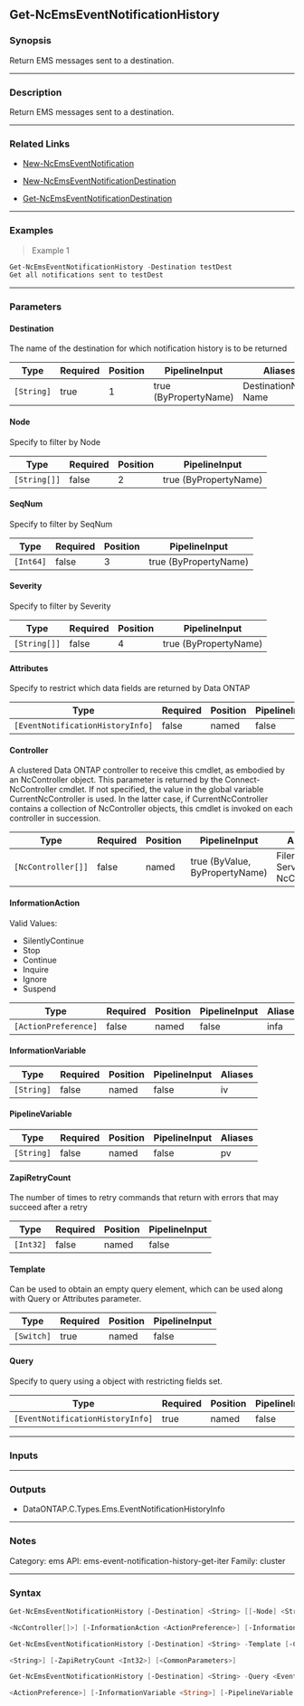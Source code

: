 Get-NcEmsEventNotificationHistory
---------------------------------

### Synopsis
Return EMS messages sent to a destination.

---

### Description

Return EMS messages sent to a destination.

---

### Related Links
* [New-NcEmsEventNotification](New-NcEmsEventNotification)

* [New-NcEmsEventNotificationDestination](New-NcEmsEventNotificationDestination)

* [Get-NcEmsEventNotificationDestination](Get-NcEmsEventNotificationDestination)

---

### Examples
> Example 1

```PowerShell
Get-NcEmsEventNotificationHistory -Destination testDest
Get all notifications sent to testDest
```

---

### Parameters
#### **Destination**
The name of the destination for which notification history is to be returned

|Type      |Required|Position|PipelineInput        |Aliases                 |
|----------|--------|--------|---------------------|------------------------|
|`[String]`|true    |1       |true (ByPropertyName)|DestinationName<br/>Name|

#### **Node**
Specify to filter by Node

|Type        |Required|Position|PipelineInput        |
|------------|--------|--------|---------------------|
|`[String[]]`|false   |2       |true (ByPropertyName)|

#### **SeqNum**
Specify to filter by SeqNum

|Type     |Required|Position|PipelineInput        |
|---------|--------|--------|---------------------|
|`[Int64]`|false   |3       |true (ByPropertyName)|

#### **Severity**
Specify to filter by Severity

|Type        |Required|Position|PipelineInput        |
|------------|--------|--------|---------------------|
|`[String[]]`|false   |4       |true (ByPropertyName)|

#### **Attributes**
Specify to restrict which data fields are returned by Data ONTAP

|Type                            |Required|Position|PipelineInput|
|--------------------------------|--------|--------|-------------|
|`[EventNotificationHistoryInfo]`|false   |named   |false        |

#### **Controller**
A clustered Data ONTAP controller to receive this cmdlet, as embodied by an NcController object.  This parameter is returned by the Connect-NcController cmdlet.  If not specified, the value in the global variable CurrentNcController is used.  In the latter case, if CurrentNcController contains a collection of NcController objects, this cmdlet is invoked on each controller in succession.

|Type              |Required|Position|PipelineInput                 |Aliases                          |
|------------------|--------|--------|------------------------------|---------------------------------|
|`[NcController[]]`|false   |named   |true (ByValue, ByPropertyName)|Filer<br/>Server<br/>NcController|

#### **InformationAction**

Valid Values:

* SilentlyContinue
* Stop
* Continue
* Inquire
* Ignore
* Suspend

|Type                |Required|Position|PipelineInput|Aliases|
|--------------------|--------|--------|-------------|-------|
|`[ActionPreference]`|false   |named   |false        |infa   |

#### **InformationVariable**

|Type      |Required|Position|PipelineInput|Aliases|
|----------|--------|--------|-------------|-------|
|`[String]`|false   |named   |false        |iv     |

#### **PipelineVariable**

|Type      |Required|Position|PipelineInput|Aliases|
|----------|--------|--------|-------------|-------|
|`[String]`|false   |named   |false        |pv     |

#### **ZapiRetryCount**
The number of times to retry commands that return with errors that may succeed after a retry

|Type     |Required|Position|PipelineInput|
|---------|--------|--------|-------------|
|`[Int32]`|false   |named   |false        |

#### **Template**
Can be used to obtain an empty query element, which can be used along with Query or Attributes parameter.

|Type      |Required|Position|PipelineInput|
|----------|--------|--------|-------------|
|`[Switch]`|true    |named   |false        |

#### **Query**
Specify to query using a object with restricting fields set.

|Type                            |Required|Position|PipelineInput|
|--------------------------------|--------|--------|-------------|
|`[EventNotificationHistoryInfo]`|true    |named   |false        |

---

### Inputs

---

### Outputs
* DataONTAP.C.Types.Ems.EventNotificationHistoryInfo

---

### Notes
Category: ems
API: ems-event-notification-history-get-iter
Family: cluster

---

### Syntax
```PowerShell
Get-NcEmsEventNotificationHistory [-Destination] <String> [[-Node] <String[]>] [[-SeqNum] <Int64>] [[-Severity] <String[]>] [-Attributes <EventNotificationHistoryInfo>] [-Controller 
```
```PowerShell
<NcController[]>] [-InformationAction <ActionPreference>] [-InformationVariable <String>] [-PipelineVariable <String>] [-ZapiRetryCount <Int32>] [<CommonParameters>]
```
```PowerShell
Get-NcEmsEventNotificationHistory [-Destination] <String> -Template [-Controller <NcController[]>] [-InformationAction <ActionPreference>] [-InformationVariable <String>] [-PipelineVariable 
```
```PowerShell
<String>] [-ZapiRetryCount <Int32>] [<CommonParameters>]
```
```PowerShell
Get-NcEmsEventNotificationHistory [-Destination] <String> -Query <EventNotificationHistoryInfo> [-Attributes <EventNotificationHistoryInfo>] [-Controller <NcController[]>] [-InformationAction 
```
```PowerShell
<ActionPreference>] [-InformationVariable <String>] [-PipelineVariable <String>] [-ZapiRetryCount <Int32>] [<CommonParameters>]
```
